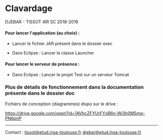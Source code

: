 # Clavardage
DJEBAR - TISSOT 
4IR SC
2018-2019

#### Pour lancer l'application (au choix) :  

  * Lancer le fichier JAR présent dans le dossier exec 
 
  * Dans Eclipse : Lancer la classe Launcher 
  
#### Pour lancer le serveur de présence : 
  * Dans Eclipse : Lancer le projet Test sur un serveur Tomcat


### Plus de détails de fonctionnement dans la documentation présente dans le dossier doc



   


Fichiers de conception (diagrammes) dispo sur le drive :

https://drive.google.com/open?id=1AVhcZFYUrFYxB6n-Wj3h0M5mq-PN6pnP



--------------------------------------
Contact : 
tissot@etud.insa-toulouse.fr
djebar@etud.insa-toulouse.fr

